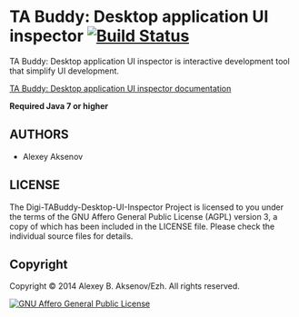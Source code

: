 TA Buddy: Desktop application UI inspector [![Build Status](https://travis-ci.org/digimead/digi-TABuddy-desktop-UI-inspector.png?branch=master)](https://travis-ci.org/digimead/digi-TABuddy-desktop-UI-inspector)
==========================================

TA Buddy: Desktop application UI inspector is interactive development tool that simplify UI development.

[TA Buddy: Desktop application UI inspector documentation](http://digimead.github.io/digi-TABuddy-desktop-ui-inspector/)

__Required Java 7 or higher__

AUTHORS
-------

* Alexey Aksenov

LICENSE
-------

The Digi-TABuddy-Desktop-UI-Inspector Project is licensed to you
under the terms of the GNU Affero General Public License (AGPL)
version 3, a copy of which has been included in the LICENSE file.
Please check the individual source files for details.

Copyright
---------

Copyright © 2014 Alexey B. Aksenov/Ezh. All rights reserved.

[![GNU Affero General Public License](http://www.gnu.org/graphics/agplv3-155x51.png)](http://www.gnu.org/licenses/agpl-3.0.html)
